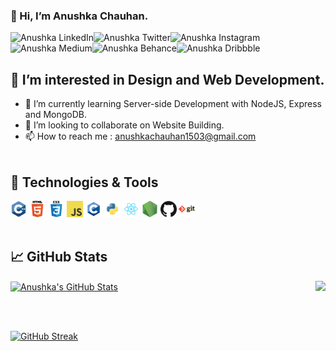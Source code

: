 ### 👋 Hi, I’m Anushka Chauhan.

<a href="https://www.linkedin.com/in/anushka-chauhan-313951194/">
  <img align="left" alt="Anushka LinkedIn" src="https://img.icons8.com/color/48/000000/linkedin.png"/>
</a>
<a href="https://www.twitter.com/anushka_creates">
  <img align="left" alt="Anushka Twitter" src="https://img.icons8.com/fluency/48/000000/twitter.png"/>
</a>
<a href="">
  <img align="left" alt="Anushka Instagram" src="https://img.icons8.com/fluency/48/000000/instagram-new.png"/>
</a>
<a href="">
  <img align="left" alt="Anushka Medium" src="https://img.icons8.com/color/48/000000/medium-monogram.png"/>
</a>
<a href="https://www.behance.net/anushka_creates">
  <img align="left" alt="Anushka Behance" src="https://img.icons8.com/color/48/000000/behance.png"/>
</a>
<a href="https://dribbble.com/anushka_creates">
  <img align="left" alt="Anushka Dribbble" src="https://img.icons8.com/fluency/48/000000/dribbble-circled.png" />
</a>
<br><br>

## 👀 I’m interested in Design and Web Development.
* 🌱 I’m currently learning Server-side Development with NodeJS, Express and MongoDB.
* 💞️ I’m looking to collaborate on Website Building.
* 📫 How to reach me : anushkachauhan1503@gmail.com
<br><br>

## 🔨 Technologies & Tools
<code><img width="26px" src="https://raw.githubusercontent.com/github/explore/80688e429a7d4ef2fca1e82350fe8e3517d3494d/topics/cpp/cpp.png"></code>
<code><img width="26px" src="https://raw.githubusercontent.com/github/explore/80688e429a7d4ef2fca1e82350fe8e3517d3494d/topics/html/html.png"></code>
<code><img width="26px" src="https://raw.githubusercontent.com/github/explore/80688e429a7d4ef2fca1e82350fe8e3517d3494d/topics/css/css.png"></code>
<code><img width="26px" src="https://raw.githubusercontent.com/github/explore/80688e429a7d4ef2fca1e82350fe8e3517d3494d/topics/javascript/javascript.png"></code>
<code><img width="26px" src="https://raw.githubusercontent.com/github/explore/80688e429a7d4ef2fca1e82350fe8e3517d3494d/topics/c/c.png"></code>
<code><img width="26px" src="https://raw.githubusercontent.com/github/explore/80688e429a7d4ef2fca1e82350fe8e3517d3494d/topics/python/python.png"></code>
<code><img width="26px" src="https://raw.githubusercontent.com/github/explore/80688e429a7d4ef2fca1e82350fe8e3517d3494d/topics/react/react.png"></code>
<code><img width="26px" src="https://raw.githubusercontent.com/github/explore/80688e429a7d4ef2fca1e82350fe8e3517d3494d/topics/nodejs/nodejs.png"></code>
<code><img width="26px" src="https://raw.githubusercontent.com/github/explore/78df643247d429f6cc873026c0622819ad797942/topics/github/github.png"></code>
<code><img width="26px" src="https://raw.githubusercontent.com/github/explore/80688e429a7d4ef2fca1e82350fe8e3517d3494d/topics/git/git.png"></code>
<br><br>

## &#x1f4c8; GitHub Stats
<a href="https://github.com/ayushpratap344">
  <img align="right" src="https://github-readme-stats.vercel.app/api/top-langs/?username=Anushka-28&theme=dracula" />
</a>

<a href="https://github.com/Anushka-28/Anushka-28">
  <img align="center" src="https://github-readme-stats.vercel.app/api?username=Anushka-28&show_icons=true&theme=dracula" alt="Anushka's GitHub Stats" />
</a>

<br><br>

[![GitHub Streak](https://github-readme-streak-stats.herokuapp.com/?user=Anushka-28)](https://git.io/streak-stats)





